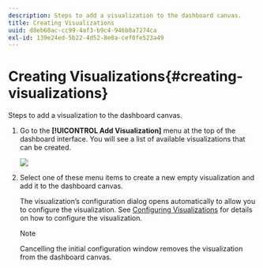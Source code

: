 ```yaml
---
description: Steps to add a visualization to the dashboard canvas.
title: Creating Visualizations
uuid: d8eb60ac-cc99-4af3-b9c4-946b0a7274ca
exl-id: 139e24ed-5b22-4d52-8e0a-cef0fe523a49
---
```

# Creating Visualizations{#creating-visualizations}

Steps to add a visualization to the dashboard canvas.

1. Go to the **[!UICONTROL Add Visualization]** menu at the top of the dashboard interface. You will see a list of available visualizations that can be created.

   ![](assets/create_visualization1.png)

1. Select one of these menu items to create a new empty visualization and add it to the dashboard canvas.

   The visualization’s configuration dialog opens automatically to allow you to configure the visualization. See [Configuring Visualizations](../../../home/c-adobe-data-workbench-dashboard/c-visualizations/c-configuring-visualizations.md#concept-edc3c7270ffe429c9aab8ceca429b570) for details on how to configure the visualization. 

   >[!NOTE]
   >
   >Cancelling the initial configuration window removes the visualization from the dashboard canvas.
